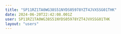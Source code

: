 ```yaml
---
title: "SP11RZ1TA0WG38S51NYDS05978YZT4JVXSSG01THK"
date: 2024-06-20T22:42:08.001Z
user: SP11RZ1TA0WG38S51NYDS05978YZT4JVXSSG01THK
layout: "users"
---
```

    